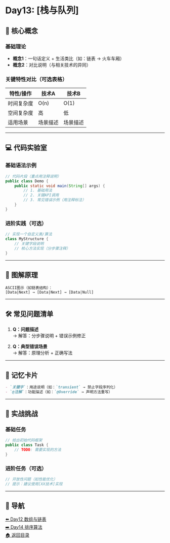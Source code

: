 
# Day13: [栈与队列]

## 🧩 核心概念
### 基础理论
- **概念1**：一句话定义 + 生活类比（如：链表 → 火车车厢）
- **概念2**：对比说明（与相关技术的异同）

### 关键特性对比（可选表格）
| 特性/操作       | 技术A         | 技术B         |
|----------------|--------------|--------------|
| 时间复杂度      | O(n)         | O(1)         |
| 空间复杂度      | 高           | 低           |
| 适用场景        | 场景描述      | 场景描述      |

---

## 💻 代码实验室
### 基础语法示例
```java
// 代码片段（重点用注释说明）
public class Demo {
    public static void main(String[] args) {
        // 1. 基础用法
        // 2. 关键API调用
        // 3. 常见错误示例（用注释标注）
    }
}
```

### 进阶实践（可选）
```java
// 实现一个自定义类/算法
class MyStructure {
    // 关键字段说明
    // 核心方法实现（分步骤注释）
}
```

---

## 🎨 图解原理
``` 
ASCII图示（如链表结构）：
[Data|Next] → [Data|Next] → [Data|Null]
```

---

## 🛠️ 常见问题清单
1. **Q：问题描述**  
   → 解答：分步骤说明 + 错误示例修正

2. **Q：典型错误场景**  
   → 解答：原理分析 + 正确写法

---

## 🧠 记忆卡片
```markdown
- `关键字`：用途说明（如：`transient` → 禁止字段序列化）
- `@注解`：功能描述（如：`@Override` → 声明方法重写）
```

---

## 🚀 实战挑战
### 基础任务
```java
// 给出初始代码框架
public class Task {
    // TODO: 需要实现的方法
}
```

### 进阶任务（可选）
```java
// 开放性问题（如性能优化）
// 提示：建议使用[XX技术]实现
```

---

## 🧭 导航
[⬅️ Day12 数组与链表](../stage2/day12.md)  
[➡️ Day14 排序算法](../stage2/day14.md)  
[🏠 返回目录](../../README.md)

